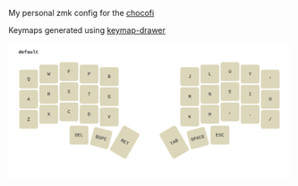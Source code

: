 My personal zmk config for the [chocofi](https://github.com/pashutk/chocofi)

Keymaps generated using [keymap-drawer](https://github.com/caksoylar/keymap-drawer)

![keymap](./corne_keymap_diagram.svg)
